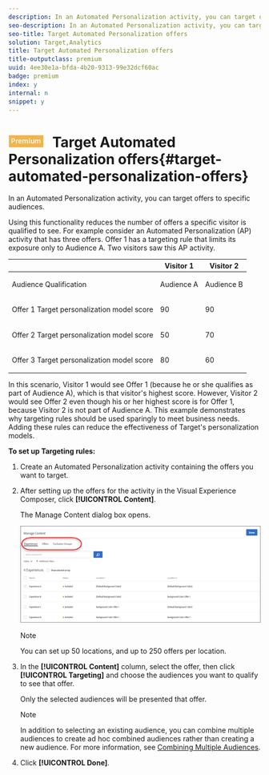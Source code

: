 ```yaml
---
description: In an Automated Personalization activity, you can target offers to specific audiences.
seo-description: In an Automated Personalization activity, you can target offers to specific audiences.
seo-title: Target Automated Personalization offers
solution: Target,Analytics
title: Target Automated Personalization offers
title-outputclass: premium
uuid: 4ee30e1a-bfda-4b20-9313-99e32dcf60ac
badge: premium
index: y
internal: n
snippet: y
---
```


# ![PREMIUM](/help/assets/premium.png) Target Automated Personalization offers{#target-automated-personalization-offers}

In an Automated Personalization activity, you can target offers to specific audiences.

 Using this functionality reduces the number of offers a specific visitor is qualified to see. For example consider an Automated Personalization (AP) activity that has three offers. Offer 1 has a targeting rule that limits its exposure only to Audience A. Two visitors saw this AP activity.

<table id="table_0A65E5AFA2FA4561A902E8892092D1D1"> 
 <thead> 
  <tr> 
   <th colname="col1" class="entry"> </th> 
   <th colname="col2" class="entry"> Visitor 1 </th> 
   <th colname="col3" class="entry"> Visitor 2 </th> 
  </tr>
 </thead>
 <tbody> 
  <tr> 
   <td colname="col1"> <p>Audience Qualification </p> </td> 
   <td colname="col2"> <p>Audience A </p> </td> 
   <td colname="col3"> <p>Audience B </p> </td> 
  </tr> 
  <tr> 
   <td colname="col1"> <p>Offer 1 Target personalization model score </p> </td> 
   <td colname="col2"> <p>90 </p> </td> 
   <td colname="col3"> <p>90 </p> </td> 
  </tr> 
  <tr> 
   <td colname="col1"> <p> Offer 2 Target personalization model score </p> </td> 
   <td colname="col2"> <p>50 </p> </td> 
   <td colname="col3"> <p>70 </p> </td> 
  </tr> 
  <tr> 
   <td colname="col1"> <p> Offer 3 Target personalization model score </p> </td> 
   <td colname="col2"> <p>80 </p> </td> 
   <td colname="col3"> <p>60 </p> </td> 
  </tr> 
 </tbody> 
</table>

In this scenario, Visitor 1 would see Offer 1 (because he or she qualifies as part of Audience A), which is that visitor's highest score. However, Visitor 2 would see Offer 2 even though his or her highest score is for Offer 1, because Visitor 2 is not part of Audience A. This example demonstrates why targeting rules should be used sparingly to meet business needs. Adding these rules can reduce the effectiveness of Target's personalization models.

**To set up Targeting rules:** 

1. Create an Automated Personalization activity containing the offers you want to target.
1. After setting up the offers for the activity in the Visual Experience Composer, click **[!UICONTROL Content]**.

   The Manage Content dialog box opens.

   ![](assets/ap_content.png)

   >[!NOTE]
   >
   >You can set up 50 locations, and up to 250 offers per location.

1. In the **[!UICONTROL Content]** column, select the offer, then click **[!UICONTROL Targeting]** and choose the audiences you want to qualify to see that offer.

   Only the selected audiences will be presented that offer.

   >[!NOTE]
   >
   >In addition to selecting an existing audience, you can combine multiple audiences to create ad hoc combined audiences rather than creating a new audience. For more information, see [Combining Multiple Audiences](../../c-target/c-combining-multiple-audiences.md#concept_A7386F1EA4394BD2AB72399C225981E5).

1. Click **[!UICONTROL Done]**.
